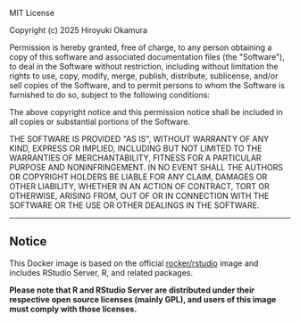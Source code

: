 MIT License

Copyright (c) 2025 Hiroyuki Okamura

Permission is hereby granted, free of charge, to any person obtaining a copy
of this software and associated documentation files (the "Software"), to deal
in the Software without restriction, including without limitation the rights
to use, copy, modify, merge, publish, distribute, sublicense, and/or sell
copies of the Software, and to permit persons to whom the Software is
furnished to do so, subject to the following conditions:

The above copyright notice and this permission notice shall be included in all
copies or substantial portions of the Software.

THE SOFTWARE IS PROVIDED "AS IS", WITHOUT WARRANTY OF ANY KIND, EXPRESS OR
IMPLIED, INCLUDING BUT NOT LIMITED TO THE WARRANTIES OF MERCHANTABILITY,
FITNESS FOR A PARTICULAR PURPOSE AND NONINFRINGEMENT. IN NO EVENT SHALL THE
AUTHORS OR COPYRIGHT HOLDERS BE LIABLE FOR ANY CLAIM, DAMAGES OR OTHER
LIABILITY, WHETHER IN AN ACTION OF CONTRACT, TORT OR OTHERWISE, ARISING FROM,
OUT OF OR IN CONNECTION WITH THE SOFTWARE OR THE USE OR OTHER DEALINGS IN THE
SOFTWARE.

---

## Notice

This Docker image is based on the official [rocker/rstudio](https://hub.docker.com/r/rocker/rstudio) image and includes RStudio Server, R, and related packages.

**Please note that R and RStudio Server are distributed under their respective open source licenses (mainly GPL), and users of this image must comply with those licenses.**
